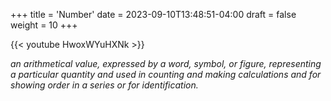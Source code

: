 +++
title = 'Number'
date = 2023-09-10T13:48:51-04:00
draft = false
weight = 10
+++

{{< youtube HwoxWYuHXNk >}}

*an arithmetical value, expressed by a word, symbol, or figure, representing a particular quantity and used in counting and making calculations and for showing order in a series or for identification.*